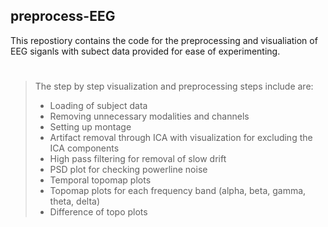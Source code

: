 ## preprocess-EEG

This repostiory contains the code for the preprocessing and visualiation of EEG siganls with subect data provided for ease of experimenting.
 
 #
 
 >The step by step visualization and preprocessing steps include are:
 >- Loading of subject data
 >- Removing unnecessary modalities and channels
 >- Setting up montage
 >- Artifact removal through ICA with visualization for excluding the ICA components
 >- High pass filtering for removal of slow drift
 >- PSD plot for checking powerline noise
 >- Temporal topomap plots 
 >- Topomap plots for each frequency band (alpha, beta, gamma, theta, delta)
 >- Difference of topo plots
